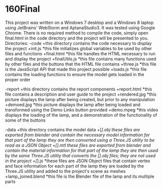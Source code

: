 # 160Final 
This project was written on a Windows 7 desktop and a Windows 8 laptop using JetBrains' WebStorm and AptanaStudio3. It was tested using Google Chrome. 
There is no required method to compile the code, simply open final.html in the code directory and the project will be presented to you.
Directories:
-code
  +this directory contains the code necessary to display the project
  +init.js
    *this file initializes global variables to be used by other files and functions
  +final.html
    *this file handles the HTML necessary to run and display the project
  +finalUtils.js
    *this file contains many functions used by other files and the buttons that the HTML file contains
  +three.js
    *this file is the JavaScript API that made this project possible
  +loads.js
    *this file contains the loading functions to ensure the model gets loaded in the proper order

-report
  +this directory contains the report components
  +report.html
    *this file contains a description and user guide to the project
  +rendered.jpg
    *this picture displays the lamp after being created, but prior to any manipulation
  +demoed.jpg
    *this picture displays the lamp after being loaded and transformed using the Demo Links button provided
  +demo.mpeg
    *this video displays the loading of the lamp, and a demonstration of the functionality of some of the buttons

-data
  +this directory contains the model data
  +[*].obj
    *these files are exported from blender and contain the necessary model information for that part of the lamp
      they are then converted using a Three.JS utility to be read as a JSON Object
  +[*].mtl
    *these files are exported from blender and contain the material information for that part of the lamp
      they are then used by the same Three.JS utility that converts the [*].obj files; they are not used in the project
  +[*].js
    *these files are JSON Object files that contain vertex and face information for each part of the lamp
      they are loaded by the Three.JS utility and added to the project's scene as meshes
  +lamp_joined.blend
    *this file is the Blender file of the lamp and its multiple parts